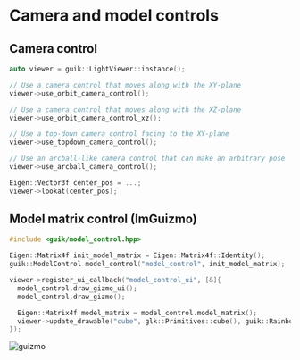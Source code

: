 # Camera and model controls

## Camera control

```cpp
auto viewer = guik::LightViewer::instance();

// Use a camera control that moves along with the XY-plane
viewer->use_orbit_camera_control();

// Use a camera control that moves along with the XZ-plane
viewer->use_orbit_camera_control_xz();

// Use a top-down camera control facing to the XY-plane
viewer->use_topdown_camera_control();

// Use an arcball-like camera control that can make an arbitrary pose
viewer->use_arcball_camera_control();
```


```cpp
Eigen::Vector3f center_pos = ...;
viewer->lookat(center_pos);
```

## Model matrix control (ImGuizmo)

```cpp
#include <guik/model_control.hpp>

Eigen::Matrix4f init_model_matrix = Eigen::Matrix4f::Identity();
guik::ModelControl model_control("model_control", init_model_matrix);

viewer->register_ui_callback("model_control_ui", [&]{
  model_control.draw_gizmo_ui();
  model_control.draw_gizmo();

  Eigen::Matrix4f model_matrix = model_control.model_matrix();
  viewer->update_drawable("cube", glk::Primitives::cube(), guik::Rainbow(model_matrix));
});
```

![guizmo](https://user-images.githubusercontent.com/31344317/210159001-58b69d32-70b2-4fd1-9885-d40af93514d4.gif)
